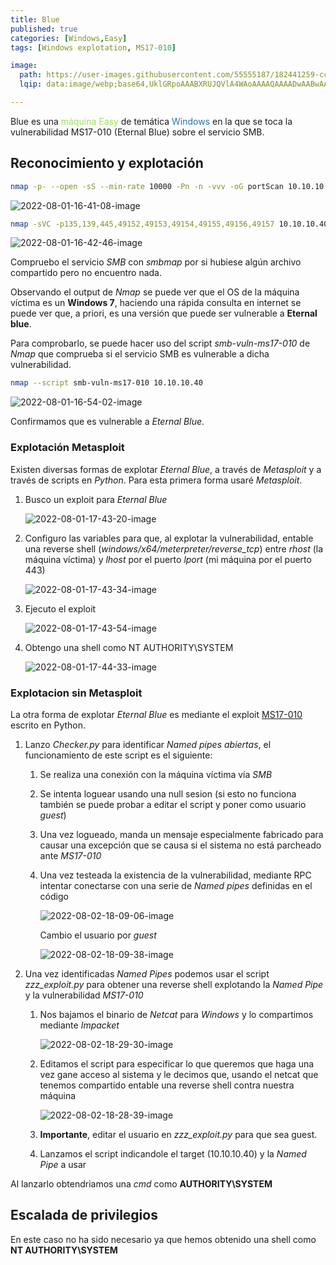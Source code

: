 ```yaml
---
title: Blue
published: true
categories: [Windows,Easy]
tags: [Windows explotation, MS17-010]

image:
  path: https://user-images.githubusercontent.com/55555187/182441259-cce2c84e-f529-4702-ac85-cb548a54841b.png
  lqip: data:image/webp;base64,UklGRpoAAABXRUJQVlA4WAoAAAAQAAAADwAABwAAQUxQSDIAAAARL0AmbZurmr57yyIiqE8oiG0bejIYEQTgqiDA9vqnsUSI6H+oAERp2HZ65qP/VIAWAFZQOCBCAAAA8AEAnQEqEAAIAAVAfCWkAALp8sF8rgRgAP7o9FDvMCkMde9PK7euH5M1m6VWoDXf2FkP3BqV0ZYbO6NA/VFIAAAA

---
```


Blue es una <font color="#98E256">máquina Easy</font> de temática <font color="#2874A6">Windows</font> en la que se toca la vulnerabilidad MS17-010 (Eternal Blue) sobre el servicio SMB.

## Reconocimiento y explotación

```bash
nmap -p- --open -sS --min-rate 10000 -Pn -n -vvv -oG portScan 10.10.10.40
```

![2022-08-01-16-41-08-image](https://user-images.githubusercontent.com/55555187/182441429-e11f7180-0f85-46be-8968-a0527c0cb05f.png)

```bash
nmap -sVC -p135,139,445,49152,49153,49154,49155,49156,49157 10.10.10.40 -oN portSV
```

![2022-08-01-16-42-46-image](https://user-images.githubusercontent.com/55555187/182441427-c7529c91-e969-49ec-8c9d-efb9f12436fd.png)

Compruebo el servicio *SMB* con *smbmap* por si hubiese algún archivo compartido pero no encuentro nada.

Observando el output de *Nmap* se puede ver que el OS de la máquina víctima es un **Windows 7**, haciendo una rápida consulta en internet se puede ver que, a priori, es una versión que puede ser vulnerable a **Eternal blue**.

Para comprobarlo, se puede hacer uso del script *smb-vuln-ms17-010* de *Nmap* que comprueba si el servicio SMB es vulnerable a dicha vulnerabilidad.

```bash
nmap --script smb-vuln-ms17-010 10.10.10.40
```

![2022-08-01-16-54-02-image](https://user-images.githubusercontent.com/55555187/182441425-77cc31ab-8293-4860-8239-dae219a47a0b.png)

Confirmamos que es vulnerable a *Eternal Blue*.

### Explotación Metasploit

Existen diversas formas de explotar *Eternal Blue*, a través de *Metasploit* y a través de scripts en *Python*. Para esta primera forma usaré *Metasploit*.

1. Busco un exploit para *Eternal Blue*
   
   ![2022-08-01-17-43-20-image](https://user-images.githubusercontent.com/55555187/182441421-68fd1d2b-0db7-4473-bd3d-d7b0438735f7.png)

2. Configuro las variables para que, al explotar la vulnerabilidad, entable una reverse shell (*windows/x64/meterpreter/reverse_tcp*) entre *rhost* (la máquina víctima) y *lhost* por el puerto *lport* (mi máquina por el puerto 443)  
   
   ![2022-08-01-17-43-34-image](https://user-images.githubusercontent.com/55555187/182441438-726c1df4-05c8-42ea-a4db-0b5b9922ac21.png)

3. Ejecuto el exploit
   
   ![2022-08-01-17-43-54-image](https://user-images.githubusercontent.com/55555187/182441435-cf674327-6669-4a5e-8608-1be7db370c78.png)

4. Obtengo una shell como NT AUTHORITY\SYSTEM
   
   ![2022-08-01-17-44-33-image](https://user-images.githubusercontent.com/55555187/182441431-5e05bf2a-69ba-42bf-aa5e-2ebda2b9ef9c.png)

### Explotacion sin Metasploit

La otra forma de explotar *Eternal Blue* es mediante el exploit [MS17-010](https://github.com/worawit/MS17-010) escrito en Python. 

1. Lanzo *Checker.py* para identificar *Named pipes abiertas*, el funcionamiento de este script es el siguiente: 
   
   1. Se realiza una conexión con la máquina víctima vía *SMB*
   
   2. Se intenta loguear usando una null sesion (si esto no funciona también se puede probar a editar el script y poner como usuario *guest*)
   
   3. Una vez logueado, manda un mensaje especialmente fabricado para causar una excepción que se causa si el sistema no está parcheado ante *MS17-010*
   
   4. Una vez testeada la existencia de la vulnerabilidad, mediante RPC intentar conectarse con una serie de *Named pipes* definidas en el código
      
      ![2022-08-02-18-09-06-image](https://user-images.githubusercontent.com/55555187/182441288-ff5da862-b9d7-423b-bfe9-f2241320c844.png)
      
      Cambio el usuario por *guest*
      
      ![2022-08-02-18-09-38-image](https://user-images.githubusercontent.com/55555187/182441286-874947d4-31c6-4dc9-b616-c828735461ad.png)

2. Una vez identificadas *Named Pipes* podemos usar el script *zzz_exploit.py* para obtener una reverse shell explotando la *Named Pipe* y la vulnerabilidad *MS17-010*
   
   1. Nos bajamos el binario de *Netcat* para *Windows* y lo compartimos mediante *Impacket*
      
      ![2022-08-02-18-29-30-image](https://user-images.githubusercontent.com/55555187/182441289-05f87c8a-d262-41b0-810e-0f3dd55cccef.png)
   
   2. Editamos el script para especificar lo que queremos que haga una vez gane acceso al sistema y le decimos que, usando el netcat que tenemos compartido entable una reverse shell contra nuestra máquina
      
      ![2022-08-02-18-28-39-image](https://user-images.githubusercontent.com/55555187/182441291-0a3283d3-1102-4a78-8e1d-19e77bce4dc6.png)
   
   3. **Importante**, editar el usuario en *zzz_exploit.py* para que sea guest.
   
   4. Lanzamos el script indicandole el target (10.10.10.40) y la *Named Pipe* a usar

Al lanzarlo obtendriamos una *cmd* como **AUTHORITY\SYSTEM**

## Escalada de privilegios

En este caso no ha sido necesario ya que hemos obtenido una shell como **NT AUTHORITY\SYSTEM**
